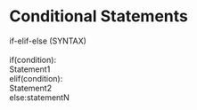 # Conditional Statements
if-elif-else (SYNTAX)
<br><br>
if(condition):
<br>
Statement1
<br>
elif(condition):
<br>
Statement2
<br>
else:statementN
